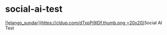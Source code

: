 # social-ai-test 

 [![elango_sundar](<https://cldup.com/dTxpPi9lDf.thumb.png> =20x20)](<elango_sundar>)Social AI Test

